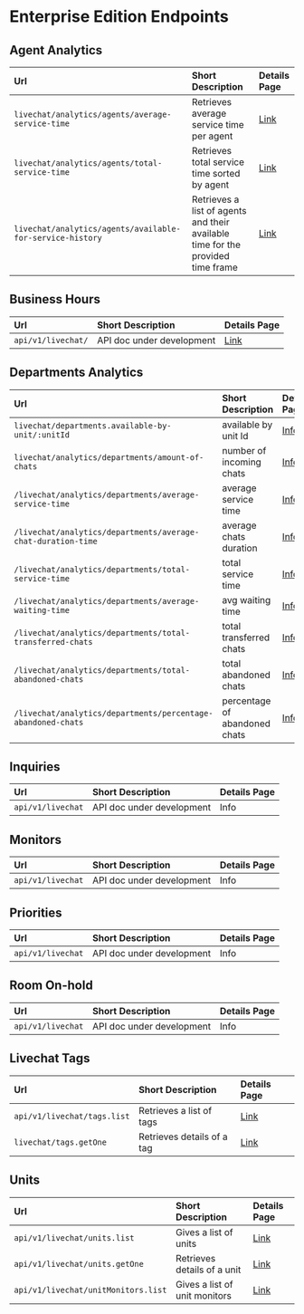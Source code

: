# Enterprise Edition Endpoints

## Agent Analytics

| Url | Short Description | Details Page |
| :--- | :--- | :--- |
| `livechat/analytics/agents/average-service-time` | Retrieves average service time per agent | [Link](https://developer.rocket.chat/api/rest-api/endpoints/livechat/enterprise-edition-endpoints/agent-analytics/agents-average-service-time) |
| `livechat/analytics/agents/total-service-time` | Retrieves total service time sorted by agent | [Link](https://developer.rocket.chat/api/rest-api/endpoints/livechat/enterprise-edition-endpoints/agent-analytics/agents-total-service-time) |
| `livechat/analytics/agents/available-for-service-history` | Retrieves a list of agents and their available time for the provided time frame | [Link](https://developer.rocket.chat/api/rest-api/endpoints/livechat/enterprise-edition-endpoints/agent-analytics/agents-available-for-service-time) |

## Business Hours

| Url | Short Description | Details Page |
| :--- | :--- | :--- |
| `api/v1/livechat/` | API doc under development   | [Link](https://developer.rocket.chat/api/rest-api/endpoints/livechat/livechat-tags/list-of-tags) |

## Departments Analytics

| Url | Short Description | Details Page |
| :--- | :--- | :--- |
| `livechat/departments.available-by-unit/:unitId` |  available by unit Id | [Info](https://developer.rocket.chat/api/rest-api/endpoints/livechat/department-1/departments-available-by-unit-id) |
| `livechat/analytics/departments/amount-of-chats` | number of incoming chats | [Info](https://developer.rocket.chat/api/rest-api/endpoints/livechat/department-1/amount-of-chat) |
| `/livechat/analytics/departments/average-service-time` | average service time | [Info](https://developer.rocket.chat/api/rest-api/endpoints/livechat/department-1/average-service-time-by-department) |
| `/livechat/analytics/departments/average-chat-duration-time` | average chats duration | [Info](https://developer.rocket.chat/api/rest-api/endpoints/livechat/department-1/average-chat-duration-time-by-department) |
| `/livechat/analytics/departments/total-service-time` | total service time | [Info](https://developer.rocket.chat/api/rest-api/endpoints/livechat/department-1/total-service-time-by-department) |
| `/livechat/analytics/departments/average-waiting-time` | avg waiting time | [Info](https://developer.rocket.chat/api/rest-api/endpoints/livechat/department-1/average-waiting-time-by-department) |
| `/livechat/analytics/departments/total-transferred-chats` | total transferred chats | [Info](https://developer.rocket.chat/api/rest-api/endpoints/livechat/department-1/total-transferred-chat-by-department) |
| `/livechat/analytics/departments/total-abandoned-chats` | total abandoned chats | [Info](https://docs.rocket.chat/api/rest-api/methods/livechat/total-abandoned-chats-by-department) |
| `/livechat/analytics/departments/percentage-abandoned-chats` | percentage of abandoned chats | [Info](https://developer.rocket.chat/api/rest-api/endpoints/livechat/department-1/percentage-of-abandoned-chats-by-department) |

## Inquiries

| Url | Short Description | Details Page |
| :--- | :--- | :--- |
| `api/v1/livechat` | API doc under development | Info |

## Monitors

| Url | Short Description | Details Page |
| :--- | :--- | :--- |
| `api/v1/livechat` | API doc under development | Info |

## Priorities

| Url | Short Description | Details Page |
| :--- | :--- | :--- |
| `api/v1/livechat` | API doc under development | Info |

## Room On-hold

| Url | Short Description | Details Page |
| :--- | :--- | :--- |
| `api/v1/livechat` | API doc under development | Info |

## Livechat Tags

| Url | Short Description | Details Page |
| :--- | :--- | :--- |
| `api/v1/livechat/tags.list` | Retrieves a list of tags | [Link](https://developer.rocket.chat/api/rest-api/endpoints/livechat/livechat-tags/list-of-tags) |
| `livechat/tags.getOne` | Retrieves details of a tag | [Link](https://developer.rocket.chat/api/rest-api/endpoints/livechat/livechat-tags/get-one-tag) |

## Units

| Url | Short Description | Details Page |
| :--- | :--- | :--- |
| `api/v1/livechat/units.list` | Gives a list of units | [Link](https://developer.rocket.chat/api/rest-api/endpoints/livechat/enterprise-edition-endpoints/units/list-of-unit) |
| `api/v1/livechat/units.getOne` | Retrieves details of a unit | [Link](https://developer.rocket.chat/api/rest-api/endpoints/livechat/enterprise-edition-endpoints/units/get-one-unit) |
| `api/v1/livechat/unitMonitors.list` | Gives a list of unit monitors | [Link](https://developer.rocket.chat/api/rest-api/endpoints/livechat/enterprise-edition-endpoints/units/list-of-unit-monitors) |



